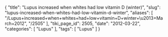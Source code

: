 {
    "title": "Lupus increased when whites had low vitamin D (winter)",
    "slug": "lupus-increased-when-whites-had-low-vitamin-d-winter",
    "aliases": [
        "/Lupus+increased+when+whites+had+low+vitamin+D+winter+\u2013+March+2012",
        "/2505"
    ],
    "tiki_page_id": 2505,
    "date": "2012-03-22",
    "categories": [
        "Lupus"
    ],
    "tags": [
        "Lupus"
    ]
}